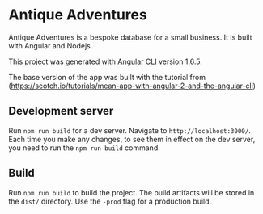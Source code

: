 # Antique Adventures

Antique Adventures is a bespoke database for a small business. It is built with Angular and Nodejs.

This project was generated with [Angular CLI](https://github.com/angular/angular-cli) version 1.6.5.

The base version of the app was built with the tutorial from (https://scotch.io/tutorials/mean-app-with-angular-2-and-the-angular-cli)

## Development server

Run `npm run build` for a dev server. Navigate to `http://localhost:3000/`.
Each time you make any changes, to see them in effect on the dev server, you need to run the `npm run build` command.

## Build

Run `npm run build` to build the project. The build artifacts will be stored in the `dist/` directory. Use the `-prod` flag for a production build.
